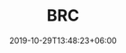 ---
title: "BRC"
date: 2019-10-29T13:48:23+06:00
draft: false

# meta description
description: "this is meta description"

# type
type : "index"
---